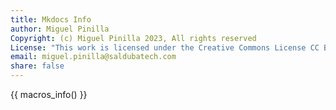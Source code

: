 ```yaml
---
title: Mkdocs Info
author: Miguel Pinilla
Copyright: (c) Miguel Pinilla 2023, All rights reserved
License: "This work is licensed under the Creative Commons License CC BY-NC-SA 4.0: https://creativecommons.org/licenses/by-nc-sa/4.0/"
email: miguel.pinilla@saldubatech.com
share: false
---
```


{{ macros_info() }}